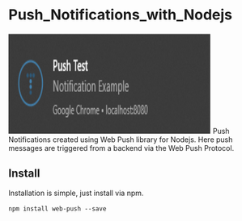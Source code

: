 # Push_Notifications_with_Nodejs
<img src="image.png" width="400px" height="200px" />
Push Notifications created using Web Push library for Nodejs. Here push messages are triggered from a backend via the Web Push Protocol.

## Install
Installation is simple, just install via npm.

```
npm install web-push --save
```


